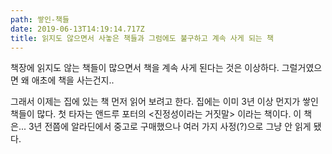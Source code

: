 ```yaml
---
path: 쌓인-책들
date: 2019-06-13T14:19:14.717Z
title: 읽지도 않으면서 사놓은 책들과 그럼에도 불구하고 계속 사게 되는 책
---
```

책장에 읽지도 않는 책들이 많으면서 책을 계속 사게 된다는 것은 이상하다. 그럴거였으면 왜 애초에 책을 사는건지..



그래서 이제는 집에 있는 책 먼저 읽어 보려고 한다. 집에는 이미 3년 이상 먼지가 쌓인 책들이 많다. 첫 타자는 앤드루 포터의 <진정성이라는 거짓말> 이라는 책이다. 이 책은... 3년 전쯤에 알라딘에서 중고로 구매했으나 여러 가지 사정(?)으로 그냥 안 읽게 됐다.
